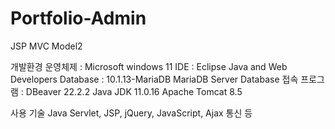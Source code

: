 # Portfolio-Admin

JSP MVC Model2

개발환경
	운영체제 : Microsoft windows 11
	IDE : Eclipse Java and Web Developers
	Database :  10.1.13-MariaDB MariaDB Server
	Database 접속 프로그램 : DBeaver 22.2.2
	Java JDK 11.0.16
	Apache Tomcat 8.5

사용 기술
	 Java Servlet, JSP, jQuery, JavaScript, Ajax 통신 등
